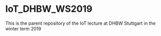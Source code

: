 # IoT_DHBW_WS2019
This is the parent repository of the IoT lecture at DHBW Stuttgart in the winter term 2019

